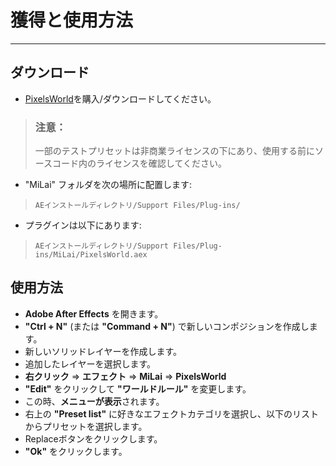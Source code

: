 # 獲得と使用方法
---

## ダウンロード

- [PixelsWorld](https://milai.tech/products/PixelsWorld/)を購入/ダウンロードしてください。

> ### 注意：
> 一部のテストプリセットは非商業ライセンスの下にあり、使用する前にソースコード内のライセンスを確認してください。

- "MiLai" フォルダを次の場所に配置します:
> `AEインストールディレクトリ/Support Files/Plug-ins/`

- プラグインは以下にあります:
> `AEインストールディレクトリ/Support Files/Plug-ins/MiLai/PixelsWorld.aex`

## 使用方法

- **Adobe After Effects** を開きます。
- **"Ctrl + N"** (または **"Command + N"**) で新しいコンポジションを作成します。
- 新しいソリッドレイヤーを作成します。
- 追加したレイヤーを選択します。
- **右クリック** => **エフェクト** => **MiLai** => **PixelsWorld**
- **"Edit"** をクリックして **"ワールドルール"** を変更します。
- この時、**メニューが表示**されます。
- 右上の **"Preset list"** に好きなエフェクトカテゴリを選択し、以下のリストからプリセットを選択します。
- Replaceボタンをクリックします。
- **"Ok"** をクリックします。